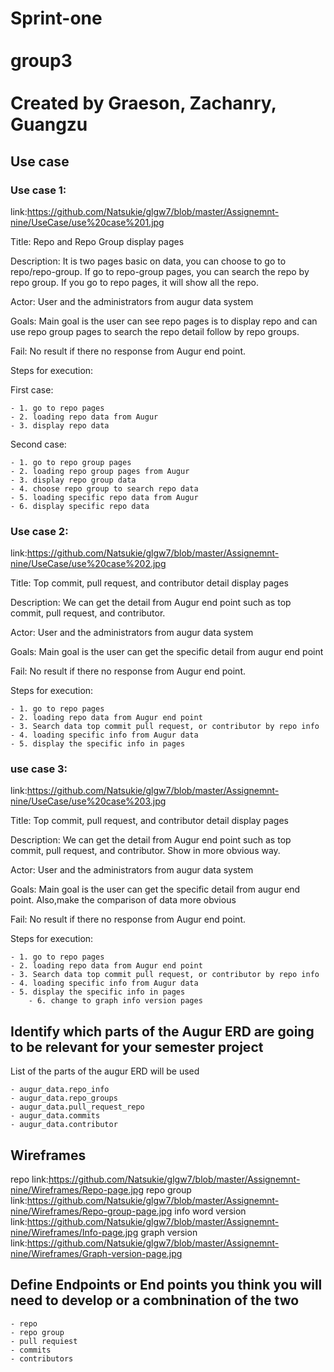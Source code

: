 # Sprint-one <br><br>group3 <br><br> Created by Graeson, Zachanry, Guangzu


## Use case

###  Use case 1:

link:https://github.com/Natsukie/glgw7/blob/master/Assignemnt-nine/UseCase/use%20case%201.jpg

Title: Repo and Repo Group display pages

Description: It is two pages basic on data, you can choose to go to repo/repo-group. If go to repo-group pages, you can search the repo by repo group. If you go to repo pages, it will show all the repo.

Actor: User and the administrators from augur data system

Goals: Main goal is the user can see repo pages is to display repo and can use repo group pages to search the repo detail follow by repo groups.

Fail: No result if there no response from Augur end point.

Steps for execution:

First case:

	- 1. go to repo pages
	- 2. loading repo data from Augur
	- 3. display repo data
Second case:

	- 1. go to repo group pages
	- 2. loading repo group pages from Augur
	- 3. display repo group data
	- 4. choose repo group to search repo data
	- 5. loading specific repo data from Augur
	- 6. display specific repo data


###  Use case 2:

link:https://github.com/Natsukie/glgw7/blob/master/Assignemnt-nine/UseCase/use%20case%202.jpg

Title: Top commit, pull request, and contributor detail display pages

Description: We can get the detail from Augur end point such as top commit, pull request, and contributor.

Actor: User and the administrators from augur data system

Goals: Main goal is the user can get the specific detail from augur end point

Fail: No result if there no response from Augur end point.

Steps for execution:

	- 1. go to repo pages
	- 2. loading repo data from Augur end point
	- 3. Search data top commit pull request, or contributor by repo info
	- 4. loading specific info from Augur data
	- 5. display the specific info in pages

### use case 3:

link:https://github.com/Natsukie/glgw7/blob/master/Assignemnt-nine/UseCase/use%20case%203.jpg

Title: Top commit, pull request, and contributor detail display pages

Description: We can get the detail from Augur end point such as top commit, pull request, and contributor. Show in more obvious way.

Actor: User and the administrators from augur data system

Goals: Main goal is the user can get the specific detail from augur end point. Also,make the comparison of data more obvious

Fail: No result if there no response from Augur end point.

Steps for execution:

	- 1. go to repo pages
	- 2. loading repo data from Augur end point
	- 3. Search data top commit pull request, or contributor by repo info
	- 4. loading specific info from Augur data
	- 5. display the specific info in pages
        - 6. change to graph info version pages


## Identify which parts of the Augur ERD are going to be relevant for your semester project
  List of the parts of the augur ERD will be used
  
	- augur_data.repo_info
  	- augur_data.repo_groups
	- augur_data.pull_request_repo 
 	- augur_data.commits
  	- augur_data.contributor
## Wireframes

repo link:https://github.com/Natsukie/glgw7/blob/master/Assignemnt-nine/Wireframes/Repo-page.jpg
repo group link:https://github.com/Natsukie/glgw7/blob/master/Assignemnt-nine/Wireframes/Repo-group-page.jpg
info word version link:https://github.com/Natsukie/glgw7/blob/master/Assignemnt-nine/Wireframes/Info-page.jpg
graph version link:https://github.com/Natsukie/glgw7/blob/master/Assignemnt-nine/Wireframes/Graph-version-page.jpg

## Define Endpoints or  End points you think you will need to develop or a combnination of the two

	- repo
	- repo group
	- pull requiest 
	- commits
	- contributors
